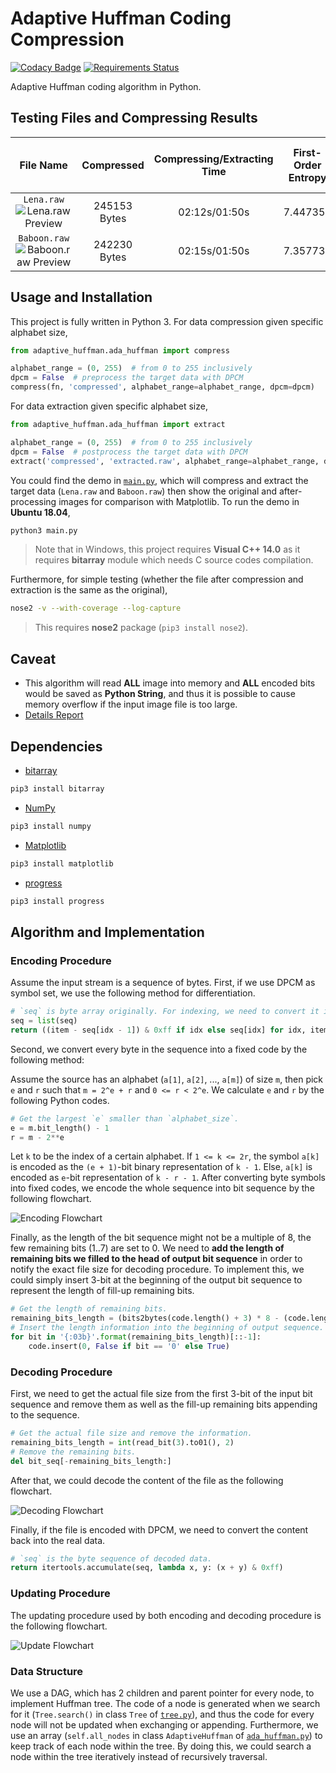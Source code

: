 # Adaptive Huffman Coding Compression

[![Codacy Badge](https://app.codacy.com/project/badge/Grade/408999c64aea4978b93495391256ede4)](https://www.codacy.com/manual/seanwu1105/adaptive-huffman-coding?utm_source=github.com&amp;utm_medium=referral&amp;utm_content=seanwu1105/adaptive-huffman-coding&amp;utm_campaign=Badge_Grade)
[![Requirements Status](https://requires.io/github/seanwu1105/adaptive-huffman-coding/requirements.svg?branch=master)](https://requires.io/github/seanwu1105/adaptive-huffman-coding/requirements/?branch=master)

Adaptive Huffman coding algorithm in Python.

## Testing Files and Compressing Results

|                                         File Name                                         |  Compressed  | Compressing/Extracting Time | First-Order Entropy | Compressed File Size (DPCM) | Compressing/Extracting Time (DPCM) | First-Order Entropy (DPCM) |
|:-----------------------------------------------------------------------------------------:|:------------:|:---------------------------:|:-------------------:|:---------------------------:|:----------------------------------:|:--------------------------:|
| `Lena.raw` ![Lena.raw Preview ](https://i.imgur.com/gLSTp61.png  "Lena.raw Preview" )       | 245153 Bytes | 02:12s/01:50s               | 7.447359            | 167384 Bytes                | 01:50s/01:11s                      | 5.064970                   |
| `Baboon.raw` ![Baboon.raw Preview ](https://i.imgur.com/zDWHGXN.png  "Baboon.raw Preview" ) | 242230 Bytes | 02:15s/01:50s               | 7.357734            | 209341 Bytes                | 02:15s/01:47s                      | 6.352999                   |

## Usage and Installation

This project is fully written in Python 3. For data compression given specific alphabet size,

``` python
from adaptive_huffman.ada_huffman import compress

alphabet_range = (0, 255)  # from 0 to 255 inclusively
dpcm = False  # preprocess the target data with DPCM
compress(fn, 'compressed', alphabet_range=alphabet_range, dpcm=dpcm)
```

For data extraction given specific alphabet size,

``` python
from adaptive_huffman.ada_huffman import extract

alphabet_range = (0, 255)  # from 0 to 255 inclusively
dpcm = False  # postprocess the target data with DPCM
extract('compressed', 'extracted.raw', alphabet_range=alphabet_range, dpcm=dpcm)
```

You could find the demo in [`main.py`](/main.py), which will compress and extract the target data (`Lena.raw` and `Baboon.raw`) then show the original and after-processing images for comparison with Matplotlib. To run the demo in **Ubuntu 18.04**,

``` bash
python3 main.py
```

> Note that in Windows, this project requires **Visual C++ 14.0** as it requires **bitarray** module which needs C source codes compilation.

Furthermore, for simple testing (whether the file after compression and extraction is the same as the original),

``` bash
nose2 -v --with-coverage --log-capture
```

> This requires **nose2** package (`pip3 install nose2`).

## Caveat

* This algorithm will read **ALL** image into memory and **ALL** encoded bits would be saved as **Python String**, and thus it is possible to cause memory overflow if the input image file is too large.
* [Details Report](https://is.gd/VMCLWw)

## Dependencies

* [bitarray](https://github.com/ilanschnell/bitarray)

``` bash
pip3 install bitarray
```

* [NumPy](http://www.numpy.org/)

``` bash
pip3 install numpy
```

* [Matplotlib](https://matplotlib.org/)

``` bash
pip3 install matplotlib
```

* [progress](https://github.com/verigak/progress/)

``` bash
pip3 install progress
```

## Algorithm and Implementation

### Encoding Procedure

Assume the input stream is a sequence of bytes. First, if we use DPCM as symbol set, we use the following method for differentiation.

``` python
# `seq` is byte array originally. For indexing, we need to convert it into list.
seq = list(seq)
return ((item - seq[idx - 1]) & 0xff if idx else seq[idx] for idx, item in enumerate(seq))
```

Second, we convert every byte in the sequence into a fixed code by the following method:

Assume the source has an alphabet (`a[1]`, `a[2]`, ..., `a[m]`) of size `m`, then pick `e` and `r` such that `m = 2^e + r` and `0 <= r < 2^e`. We calculate `e` and `r` by the following Python codes.

``` python
# Get the largest `e` smaller than `alphabet_size`.
e = m.bit_length() - 1
r = m - 2**e
```

Let `k` to be the index of a certain alphabet. If `1 <= k <= 2r`, the symbol `a[k]` is encoded as the `(e + 1)`-bit binary representation of `k - 1`. Else, `a[k]` is encoded as `e`-bit representation of `k - r - 1`. After converting byte symbols into fixed codes, we encode the whole sequence into bit sequence by the following flowchart.

![Encoding Flowchart](https://i.imgur.com/5xzPKiO.png "Encoding Flowchart")

Finally, as the length of the bit sequence might not be a multiple of 8, the few remaining bits (1..7) are set to 0. We need to **add the length of remaining bits we filled to the head of output bit sequence** in order to notify the exact file size for decoding procedure. To implement this, we could simply insert 3-bit at the beginning of the output bit sequence to represent the length of fill-up remaining bits.

``` python
# Get the length of remaining bits.
remaining_bits_length = (bits2bytes(code.length() + 3) * 8 - (code.length() + 3))
# Insert the length information into the beginning of output sequence.
for bit in '{:03b}'.format(remaining_bits_length)[::-1]:
    code.insert(0, False if bit == '0' else True)
```

### Decoding Procedure

First, we need to get the actual file size from the first 3-bit of the input bit sequence and remove them as well as the fill-up remaining bits appending to the sequence.

``` python
# Get the actual file size and remove the information.
remaining_bits_length = int(read_bit(3).to01(), 2)
# Remove the remaining bits.
del bit_seq[-remaining_bits_length:]
```

After that, we could decode the content of the file as the following flowchart.

![Decoding Flowchart](https://i.imgur.com/x1OSKbe.png "Decoding Flowchart")

Finally, if the file is encoded with DPCM, we need to convert the content back into the real data.

``` python
# `seq` is the byte sequence of decoded data.
return itertools.accumulate(seq, lambda x, y: (x + y) & 0xff)
```

### Updating Procedure

The updating procedure used by both encoding and decoding procedure is the following flowchart.

![Update Flowchart](https://i.imgur.com/hmCA8jT.png "Update Flowchart")

### Data Structure

We use a DAG, which has 2 children and parent pointer for every node, to implement Huffman tree. The code of a node is generated when we search for it (`Tree.search()` in class `Tree` of [`tree.py`](/adaptive_huffman/tree.py)), and thus the code for every node will not be updated when exchanging or appending. Furthermore, we use an array (`self.all_nodes` in class `AdaptiveHuffman` of [`ada_huffman.py`](/adaptive_huffman/ada_huffman.py)) to keep track of each node within the tree. By doing this, we could search a node within the tree iteratively instead of recursively traversal.
